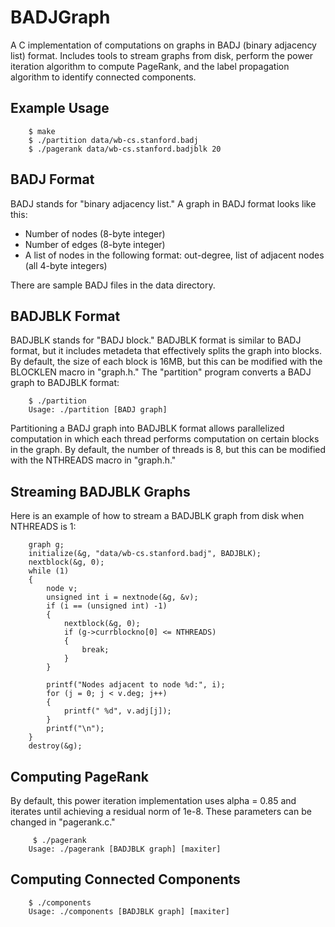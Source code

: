 # BADJGraph

A C implementation of computations on graphs in BADJ (binary adjacency list) format. 
Includes tools to stream graphs from disk, 
perform the power iteration algorithm to compute PageRank, 
and the label propagation algorithm to identify connected components.

## Example Usage

        $ make
        $ ./partition data/wb-cs.stanford.badj
        $ ./pagerank data/wb-cs.stanford.badjblk 20

## BADJ Format

BADJ stands for "binary adjacency list." 
A graph in BADJ format looks like this:

- Number of nodes (8-byte integer)
- Number of edges (8-byte integer)
- A list of nodes in the following format: out-degree, list of adjacent nodes (all 4-byte integers)

There are sample BADJ files in the data directory.

## BADJBLK Format

BADJBLK stands for "BADJ block." 
BADJBLK format is similar to BADJ format, but it includes metadeta that effectively splits the graph into blocks. 
By default, the size of each block is 16MB, but this can be modified with the BLOCKLEN macro in "graph.h."
The "partition" program converts a BADJ graph to BADJBLK format:

        $ ./partition
        Usage: ./partition [BADJ graph]

Partitioning a BADJ graph into BADJBLK format allows parallelized computation in which each thread performs computation on certain blocks in the graph. 
By default, the number of threads is 8, but this can be modified with the NTHREADS macro in "graph.h."

## Streaming BADJBLK Graphs

Here is an example of how to stream a BADJBLK graph from disk when NTHREADS is 1:

		graph g;
		initialize(&g, "data/wb-cs.stanford.badj", BADJBLK);
        nextblock(&g, 0);
		while (1)
        {
            node v;
			unsigned int i = nextnode(&g, &v);
            if (i == (unsigned int) -1)
            {
                nextblock(&g, 0);
                if (g->currblockno[0] <= NTHREADS)
                {
                    break;
                }
            }

			printf("Nodes adjacent to node %d:", i);
			for (j = 0; j < v.deg; j++)
            {
				printf(" %d", v.adj[j]);
			}
			printf("\n");
		}
        destroy(&g);

## Computing PageRank

By default, this power iteration implementation uses alpha = 0.85 and iterates until achieving a residual norm of 1e-8. 
These parameters can be changed in "pagerank.c."

		 $ ./pagerank
		Usage: ./pagerank [BADJBLK graph] [maxiter]

## Computing Connected Components

        $ ./components
        Usage: ./components [BADJBLK graph] [maxiter]
